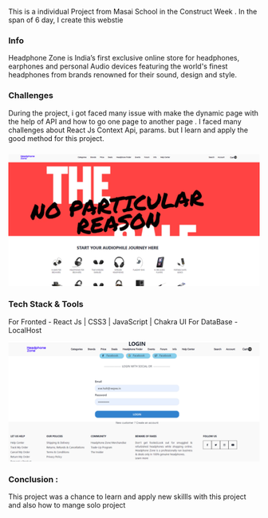 This is a individual Project from Masai School in the Construct Week . In the span of 6 day, I create this webstie

### Info
Headphone Zone is India’s first exclusive online store for headphones, earphones and personal Audio devices featuring the world's finest headphones from brands renowned for their sound, design and style.

### Challenges 
During the project, i got faced many issue with make the dynamic page with the help of API and how to go one page to another page . I faced many challenges about
React Js Context Api, params. but I learn and apply the good method for this project.
###
![](headphonezone_clone/src/Image/headphone_zone_homepage.png)
###
### Tech Stack & Tools  
 For Fronted - React Js | CSS3 | JavaScript | Chakra UI
 For DataBase - LocalHost

![](headphonezone_clone/src/Image/headphone_zone_loginpage.png)

### Conclusion :
This project was a chance to learn and apply new skillls with this project and also how to mange solo project  

